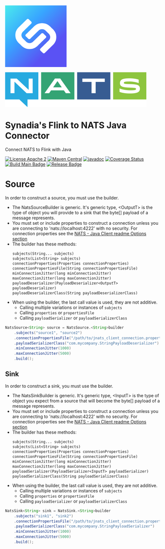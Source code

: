 ![Synadia](src/main/javadoc/images/synadia-logo.png)

![NATS](src/main/javadoc/images/nats-logo.png)

# Synadia's Flink to NATS Java Connector

Connect NATS to Flink with Java

[![License Apache 2](https://img.shields.io/badge/License-Apache2-blue.svg)](https://www.apache.org/licenses/LICENSE-2.0)
[![Maven Central](https://maven-badges.herokuapp.com/maven-central/io.synadia/flink-connector-nats/badge.svg)](https://maven-badges.herokuapp.com/maven-central/io.synadia/flink-connector-nats)
[![javadoc](https://javadoc.io/badge2/io.synadia/flink-connector-nats/javadoc.svg)](https://javadoc.io/doc/io.synadia/flink-connector-nats)
[![Coverage Status](https://coveralls.io/repos/github/synadia-io/flink-connector-nats/badge.svg?branch=main)](https://coveralls.io/github/synadia-io/flink-connector-nats?branch=main)
[![Build Main Badge](https://github.com/synadia-io/flink-connector-nats/actions/workflows/build-main.yml/badge.svg?event=push)](https://github.com/synadia-io/flink-connector-nats/actions/workflows/build-main.yml)
[![Release Badge](https://github.com/synadia-io/flink-connector-nats/actions/workflows/build-release.yml/badge.svg?event=release)](https://github.com/synadia-io/flink-connector-nats/actions/workflows/build-release.yml)

# Source
In order to construct a source, you must use the builder.
* The NatsSourceBuilder is generic. It's generic type, &lt;OutputT&gt; is the type of object you will provide to a sink that the byte[] payload of a message represents.
* You must set or include properties to construct a connection unless you are connecting to 'nats://localhost:4222' with no security.
  For connection properties see the [NATS - Java Client readme Options section](https://github.com/nats-io/nats.java#options)
* The builder has these methods:
    ```
    subjects(String... subjects)
    subjects(List<String> subjects)
    connectionProperties(Properties connectionProperties)
    connectionPropertiesFile(String connectionPropertiesFile)
    minConnectionJitter(long minConnectionJitter)
    maxConnectionJitter(long maxConnectionJitter)
    payloadDeserializer(PayloadDeserializer<OutputT> payloadDeserializer)
    payloadDeserializerClass(String payloadDeserializerClass)
    ```
* When using the builder, the last call value is used, they are not additive.
  * Calling multiple variations or instances of `subjects`
  * Calling `properties` or `propertiesFile`
  * Calling `payloadSerializer` or `payloadSerializerClass`

```java
NatsSource<String> source = NatsSource.<String>builder
    .subjects("source1", "source2")
    .connectionPropertiesFile("/path/to/jnats_client_connection.properties")
    .payloadSerializerClass("com.mycompany.StringPayloadDeserializer")
    .minConnectionJitter(1000)
    .maxConnectionJitter(5000)        
    .build();
```


## Sink
In order to construct a sink, you must use the builder. 
* The NatsSinkBuilder is generic. It's generic type, &lt;InputT&gt; is the type of object you expect from a source that will become the byte[] payload of a message represents.
* You must set or include properties to construct a connection unless you are connecting to 'nats://localhost:4222' with no security. 
  For connection properties see the [NATS - Java Client readme Options section](https://github.com/nats-io/nats.java#options) 
* The builder has these methods:
    ```
    subjects(String... subjects)
    subjects(List<String> subjects)
    connectionProperties(Properties connectionProperties)
    connectionPropertiesFile(String connectionPropertiesFile)
    minConnectionJitter(long minConnectionJitter)
    maxConnectionJitter(long maxConnectionJitter)
    payloadSerializer(PayloadSerializer<InputT> payloadSerializer)
    payloadSerializerClass(String payloadSerializerClass)
    ```
* When using the builder, the last call value is used, they are not additive.
  * Calling multiple variations or instances of `subjects`
  * Calling `properties` or `propertiesFile`
  * Calling `payloadSerializer` or `payloadSerializerClass`

```java
NatsSink<String> sink = NatsSink.<String>builder
    .subjects("sink1", "sink2")
    .connectionPropertiesFile("/path/to/jnats_client_connection.properties")
    .payloadSerializerClass("com.mycompany.StringPayloadSerializer")
    .minConnectionJitter(1000)
    .maxConnectionJitter(5000)        
    .build();
```
